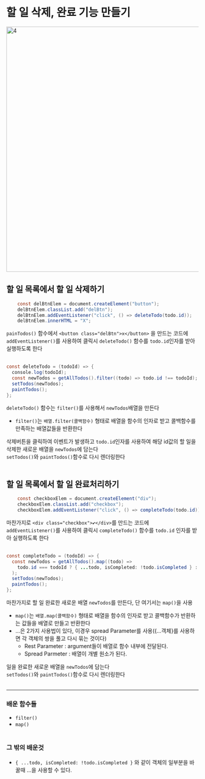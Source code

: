 # 할 일 삭제, 완료 기능 만들기

<img width="641" alt="4" src="https://user-images.githubusercontent.com/110578739/184583431-90f16a8c-99d0-4fea-9549-e6b16d2dee62.png">

<br>

## 할 일 목록에서 할 일 삭제하기

```java script
    const delBtnElem = document.createElement("button");
    delBtnElem.classList.add("delBtn");
    delBtnElem.addEventListener("click", () => deleteTodo(todo.id));
    delBtnElem.innerHTML = "X";
```

`painTodos()` 함수에서 `<button class="delBtn">x</button>` 을 만드는 코드에 `addEventListener()`를 사용하여 클릭시 `deleteTodo()` 함수를 `todo.id`인자를 받아 실행하도록 한다  
<br>

```java script
const deleteTodo = (todoId) => {
  console.log(todoId);
  const newTodos = getAllTodos().filter((todo) => todo.id !== todoId);
  setTodos(newTodos);
  paintTodos();
};
```

`deleteTodo()` 함수는 `filter()`를 사용해서 `newTodos`배열을 만든다

- `filter()`는 `배열.filter(콜백함수)` 형태로 배열을 함수의 인자로 받고 콜백함수를 만족하는 배열값들을 반환한다

삭제버튼을 클릭하여 이벤트가 발생하고 `todo.id`인자를 사용하여 해당 id값의 할 일을 삭제한 새로운 배열을 `newTodos`에 담는다  
`setTodos()`와 `paintTodos()`함수로 다시 렌더링한다  
<br>

## 할 일 목록에서 할 일 완료처리하기

```java script
    const checkboxElem = document.createElement("div");
    checkboxElem.classList.add("checkbox");
    checkboxElem.addEventListener("click", () => completeTodo(todo.id));
```

마찬가지로 `<div class="checkbox">✔</div>`를 만드는 코드에 `addEventListener()`를 사용하여 클릭시 `completeTodo()` 함수를 `todo.id` 인자를 받아 실행하도록 한다  
<br>

```java script
const completeTodo = (todoId) => {
  const newTodos = getAllTodos().map((todo) =>
    todo.id === todoId ? { ...todo, isCompleted: !todo.isCompleted } : todo
  );
  setTodos(newTodos);
  paintTodos();
};
```

마찬가지로 할 일 완료한 새로운 배열 `newTodos`를 만든다, 단 여기서는 `map()`을 사용

- `map()`는 `배열.map(콜백함수)` 형태로 배열을 함수의 인자로 받고 콜백함수가 반환하는 값들을 배열로 만들고 반환한다
- ...은 2가지 사용법이 있다, 이경우 spread Parameter를 사용({...객체}를 사용하면 각 객체의 쌍을 풀고 다시 묶는 것이다)
  - Rest Parameter : argument들이 배열로 함수 내부에 전달된다.
  - Spread Parmeter : 배열이 개별 원소가 된다.

일을 완료한 새로운 배열을 `newTodos`에 담는다  
`setTodos()`와 `paintTodos()`함수로 다시 렌더링한다  
<br>

<hr>

### 배운 함수들

- `filter()`
- `map()`  
  <br>

### 그 밖의 배운것

- `{ ...todo, isCompleted: !todo.isCompleted }` 와 같이 객체의 일부분을 바꿀때 ...을 사용할 수 있다.
